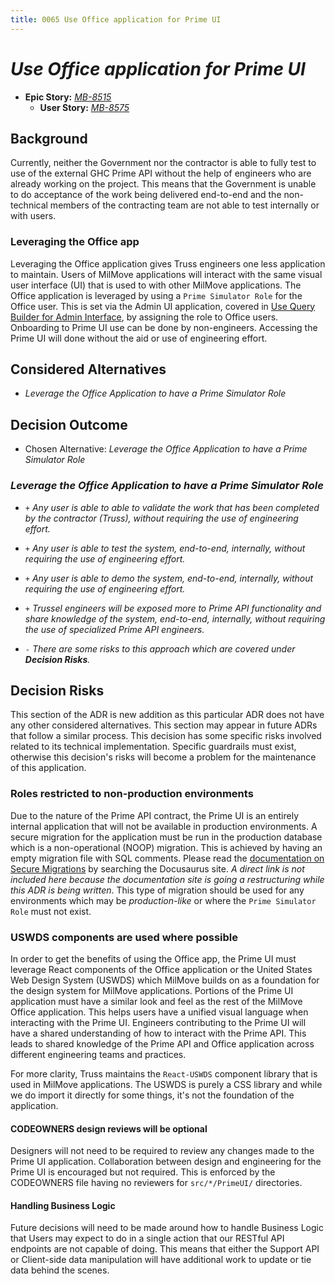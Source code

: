 ```yaml
---
title: 0065 Use Office application for Prime UI
---
```

# *Use Office application for Prime UI*

- **Epic Story:** *[MB-8515][jira-epic]*
  - **User Story:** *[MB-8575][jira-chore]*

[jira-chore]: https://dp3.atlassian.net/browse/MB-8575
[jira-epic]: https://dp3.atlassian.net/browse/MB-8515

## Background

Currently, neither the Government nor the contractor is able to fully test to
use of the external GHC Prime API without the help of engineers who are already
working on the project. This means that the Government is unable to do
acceptance of the work being delivered end-to-end and the non-technical members
of the contracting team are not able to test internally or with users.

### Leveraging the Office app

Leveraging the Office application gives Truss engineers one less application to
maintain. Users of MilMove applications will interact with the same visual user
interface (UI) that is used to with other MilMove applications. The Office
application is leveraged by using a `Prime Simulator Role` for the Office user.
This is set via the Admin UI application, covered in [Use Query Builder for
Admin Interface](./0035-use-query-builder.md), by assigning the role to Office
users.  Onboarding to Prime UI use can be done by non-engineers. Accessing the
Prime UI will done without the aid or use of engineering effort.

## Considered Alternatives

- *Leverage the Office Application to have a Prime Simulator Role*

## Decision Outcome

- Chosen Alternative: *Leverage the Office Application to have a Prime Simulator Role*

### *Leverage the Office Application to have a Prime Simulator Role*

- `+` *Any user is able to able to validate the work that has been completed by the
    contractor (Truss), without requiring the use of engineering effort.*

- `+` *Any user is able to test the system, end-to-end, internally, without requiring
    the use of engineering effort.*

- `+` *Any user is able to demo the system, end-to-end, internally, without requiring
    the use of engineering effort.*

- `+` *Trussel engineers will be exposed more to Prime API functionality and share
    knowledge of the system, end-to-end, internally, without requiring the use
    of specialized Prime API engineers.*

- `-` *There are some risks to this approach which are covered under **Decision
    Risks**.*

## Decision Risks

This section of the ADR is new addition as this particular ADR does not have any
other considered alternatives. This section may appear in future ADRs that
follow a similar process. This decision has some specific risks involved related
to its technical implementation. Specific guardrails must exist, otherwise this
decision's risks will become a problem for the maintenance of this application.

### Roles restricted to non-production environments

Due to the nature of the Prime API contract, the Prime UI is an entirely
internal application that will not be available in production environments. A
secure migration for the application must be run in the production database
which is a non-operational (NOOP) migration. This is achieved by having an empty
migration file with SQL comments. Please read the [documentation on Secure
Migrations][docusaurus] by searching the Docusaurus site. *A direct
link is not included here because the documentation site is going a
restructuring while this ADR is being written*. This type of migration should be
used for any environments which may be *production-like* or where the `Prime
Simulator Role` must not exist.

[docusaurus]: https://transcom.github.io/mymove-docs/

### USWDS components are used where possible

In order to get the benefits of using the Office app, the Prime UI must leverage
React components of the Office application or the United States Web Design
System (USWDS) which MilMove builds on as a foundation for the design system for
MilMove applications. Portions of the Prime UI application must have a similar
look and feel as the rest of the MilMove Office application. This helps users
have a unified visual language when interacting with the Prime UI. Engineers
contributing to the Prime UI will have a shared understanding of how to interact
with the Prime API. This leads to shared knowledge of the Prime API and Office
application across different engineering teams and practices.

For more clarity, Truss maintains the `React-USWDS` component library that is
used in MilMove applications. The USWDS is purely a CSS library and while we do
import it directly for some things, it's not the foundation of the application.

#### CODEOWNERS design reviews will be optional

Designers will not need to be required to review any changes made
to the Prime UI application. Collaboration between design and engineering for
the Prime UI is encouraged but not required. This is enforced by the CODEOWNERS
file having no reviewers for `src/*/PrimeUI/` directories.

#### Handling Business Logic

Future decisions will need to be made around how to handle Business Logic that
Users may expect to do in a single action that our RESTful API endpoints are not
capable of doing. This means that either the Support API or Client-side data
manipulation will have additional work to update or tie data behind the scenes.
